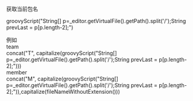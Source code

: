 获取当前包名

groovyScript("String[] p=_editor.getVirtualFile().getPath().split('/');String prevLast = p[p.length-2];")  


例如  
team  
concat("T", capitalize(groovyScript("String[] p=_editor.getVirtualFile().getPath().split('/');String prevLast = p[p.length-2];")))  
member  
concat("M", capitalize(groovyScript("String[] p=_editor.getVirtualFile().getPath().split('/');String prevLast = p[p.length-2];")),capitalize(fileNameWithoutExtension()))

